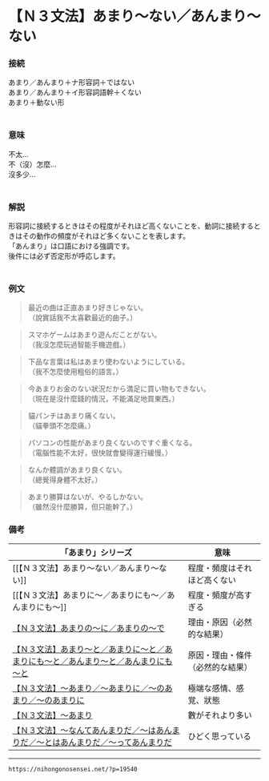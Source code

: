 # 【Ｎ３文法】あまり～ない／あんまり～ない

### 接続

あまり／あんまり＋ナ形容詞＋ではない  
あまり／あんまり＋イ形容詞語幹＋くない  
あまり＋動ない形  
　

### 意味

不太…  
不（沒）怎麼…  
沒多少…  
　

### 解説

形容詞に接続するときはその程度がそれほど高くないことを、動詞に接続するときはその動作の頻度がそれほど多くないことを表します。  
「あんまり」は口語における強調です。  
後件には必ず否定形が呼応します。  
　

### 例文

>最近の曲は正直あまり好きじゃない。  
（說實話我不太喜歡最近的曲子。）  

>スマホゲームはあまり遊んだことがない。  
（我沒怎麼玩過智能手機遊戲。）  

>下品な言葉は私はあまり使わないようにしている。  
（我不怎麼使用粗俗的語言。）  

>今あまりお金のない狀況だから満足に買い物もできない。  
（現在是沒什麼錢的情況，不能滿足地買東西。）  

>貓パンチはあまり痛くない。  
（貓拳頭不怎麼痛。）  

>パソコンの性能があまり良くないのですぐ重くなる。  
（電腦性能不太好，很快就會變得運行緩慢。）  

>なんか體調があまり良くない。  
（總覺得身體不太好。）  

>あまり勝算はないが、やるしかない。  
（雖然沒什麼勝算，但只能幹了。）

### 備考

| **「あまり」シリーズ** | **意味** |
| ---------------------------------------------------------------------------------------------------------------------------- | -------------------------------- |
| [[【Ｎ３文法】あまり～ない／あんまり～ない]]                                                                                 | 程度・頻度はそれほど高くない     |
| [[【Ｎ３文法】あまりに～／あまりにも～／あんまりにも～]]                                                                     | 程度・頻度が高すぎる             |
| [【Ｎ３文法】あまりの～に／あまりの～で](https://nihongonosensei.net/?p=19544)                                               | 理由・原因（必然的な結果）       |
| [【Ｎ３文法】あまり～と／あまりに～と／あまりにも～と／あんまり～と／あんまりにも～と](https://nihongonosensei.net/?p=19546) | 原因・理由・條件（必然的な結果） |
| [【Ｎ３文法】～あまり／～あまりに／～のあまり／～のあまりに](https://nihongonosensei.net/?p=19548)                           | 極端な感情、感覚、狀態           |
| [【Ｎ３文法】～あまり](https://nihongonosensei.net/?p=19550)                                                                 | 數がそれより多い                 |
| [【Ｎ３文法】～なんてあんまりだ／～はあんまりだ／～とはあんまりだ／～ってあんまりだ](https://nihongonosensei.net/?p=19552)   | ひどく思っている                 |

---
`https://nihongonosensei.net/?p=19540`